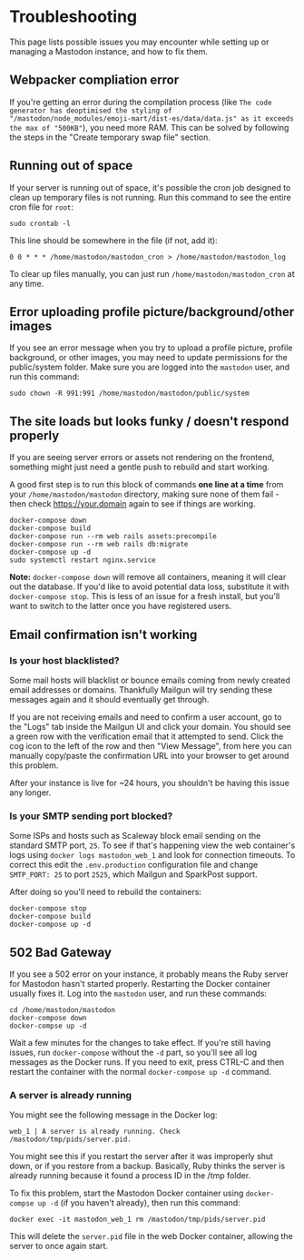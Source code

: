 # Troubleshooting

This page lists possible issues you may encounter while setting up or managing a Mastodon instance, and how to fix them.

## Webpacker compliation error

If you're getting an error during the compilation process (like `The code generator has deoptimised the styling of "/mastodon/node_modules/emoji-mart/dist-es/data/data.js" as it exceeds the max of "500KB"`), you need more RAM. This can be solved by following the steps in the "Create temporary swap file" section.

## Running out of space

If your server is running out of space, it's possible the cron job designed to clean up temporary files is not running. Run this command to see the entire cron file for `root`:

`sudo crontab -l`

This line should be somewhere in the file (if not, add it):

`0 0 * * * /home/mastodon/mastodon_cron > /home/mastodon/mastodon_log`

To clear up files manually, you can just run `/home/mastodon/mastodon_cron` at any time.

## Error uploading profile picture/background/other images

If you see an error message when you try to upload a profile picture, profile background, or other images, you may need to update permissions for the public/system folder. Make sure you are logged into the `mastodon` user, and run this command:

`sudo chown -R 991:991 /home/mastodon/mastodon/public/system`

## The site loads but looks funky / doesn't respond properly

If you are seeing server errors or assets not rendering on the frontend, something might just need a gentle push to rebuild and start working. 

A good first step is to run this block of commands **one line at a time** from your `/home/mastodon/mastodon` directory, making sure none of them fail - then check https://your.domain again to see if things are working.

```
docker-compose down
docker-compose build
docker-compose run --rm web rails assets:precompile
docker-compose run --rm web rails db:migrate
docker-compose up -d
sudo systemctl restart nginx.service
```

**Note:** `docker-compose down` will remove all containers, meaning it will clear out the database. If you'd like to avoid potential data loss, substitute it with `docker-compose stop`. This is less of an issue for a fresh install, but you'll want to switch to the latter once you have registered users.

## Email confirmation isn't working

### Is your host blacklisted?

Some mail hosts will blacklist or bounce emails coming from newly created email addresses or domains. Thankfully Mailgun will try sending these messages again and it should eventually get through.

If you are not receiving emails and need to confirm a user account, go to the "Logs" tab inside the Mailgun UI and click your domain. You should see a green row with the verification email that it attempted to send. Click the cog icon to the left of the row and then "View Message", from here you can manually copy/paste the confirmation URL into your browser to get around this problem.

After your instance is live for ~24 hours, you shouldn't be having this issue any longer. 

### Is your SMTP sending port blocked?

Some ISPs and hosts such as Scaleway block email sending on the standard SMTP port, `25`. To see if that's happening view the web container's logs using `docker logs mastodon_web_1` and look for connection timeouts. To correct this edit the `.env.production` configuration file and change `SMTP_PORT: 25` to port `2525`, which Mailgun and SparkPost support.

After doing so you'll need to rebuild the containers:
```
docker-compose stop
docker-compose build
docker-compose up -d
```

## 502 Bad Gateway

If you see a 502 error on your instance, it probably means the Ruby server for Mastodon hasn't started properly. Restarting the Docker container usually fixes it. Log into the `mastodon` user, and run these commands:

```
cd /home/mastodon/mastodon
docker-compose down
docker-compse up -d
```

Wait a few minutes for the changes to take effect. If you're still having issues, run `docker-compose` without the `-d` part, so you'll see all log messages as the Docker runs. If you need to exit, press CTRL-C and then restart the container with the normal `docker-compose up -d` command.

### A server is already running

You might see the following message in the Docker log:

```
web_1 | A server is already running. Check /mastodon/tmp/pids/server.pid.
```

You might see this if you restart the server after it was improperly shut down, or if you restore from a backup. Basically, Ruby thinks the server is already running because it found a process ID in the /tmp folder.

To fix this problem, start the Mastodon Docker container using `docker-compse up -d` (if you haven't already), then run this command:

```
docker exec -it mastodon_web_1 rm /mastodon/tmp/pids/server.pid
```

This will delete the `server.pid` file in the web Docker container, allowing the server to once again start.
